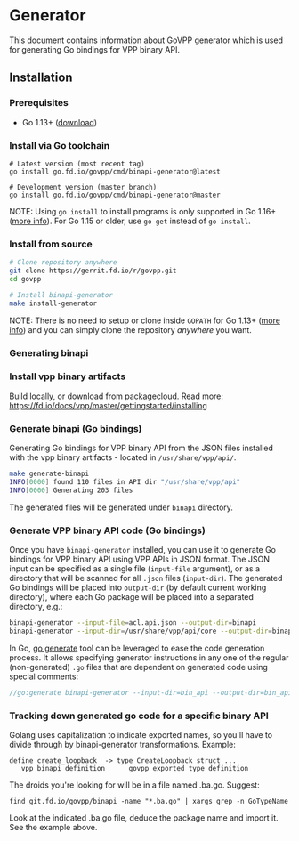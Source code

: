 # Generator

This document contains information about GoVPP generator which is used for generating Go bindings for VPP binary API.

## Installation

### Prerequisites

- Go 1.13+ ([download](https://golang.org/dl))

### Install via Go toolchain

```shell
# Latest version (most recent tag)
go install go.fd.io/govpp/cmd/binapi-generator@latest

# Development version (master branch)
go install go.fd.io/govpp/cmd/binapi-generator@master
```

NOTE: Using `go install` to install programs is only supported in Go 1.16+ ([more info](https://go.dev/doc/go1.16#go-command)). For Go 1.15 or older, use `go get` instead of `go install`.

### Install from source

```sh
# Clone repository anywhere
git clone https://gerrit.fd.io/r/govpp.git
cd govpp

# Install binapi-generator
make install-generator
```

NOTE: There is no need to setup or clone inside `GOPATH` for Go 1.13+ ([more info](https://go.dev/doc/go1.13#modules))
and you can simply clone the repository _anywhere_ you want.

### Generating binapi

### Install vpp binary artifacts

Build locally, or download from packagecloud. Read more: https://fd.io/docs/vpp/master/gettingstarted/installing

### Generate binapi (Go bindings)

Generating Go bindings for VPP binary API from the JSON files
installed with the vpp binary artifacts - located in `/usr/share/vpp/api/`.

```sh
make generate-binapi
INFO[0000] found 110 files in API dir "/usr/share/vpp/api"
INFO[0000] Generating 203 files
```

The generated files will be generated under `binapi` directory.

### Generate VPP binary API code (Go bindings)

Once you have `binapi-generator` installed, you can use it to generate Go bindings for VPP binary API
using VPP APIs in JSON format. The JSON input can be specified as a single file (`input-file` argument), or
as a directory that will be scanned for all `.json` files (`input-dir`). The generated Go bindings will
be placed into `output-dir` (by default current working directory), where each Go package will be placed into
a separated directory, e.g.:

```sh
binapi-generator --input-file=acl.api.json --output-dir=binapi
binapi-generator --input-dir=/usr/share/vpp/api/core --output-dir=binapi
```

In Go, [go generate](https://blog.golang.org/generate) tool can be leveraged to ease the code generation
process. It allows specifying generator instructions in any one of the regular (non-generated) `.go` files
that are dependent on generated code using special comments:

```go
//go:generate binapi-generator --input-dir=bin_api --output-dir=bin_api
```

### Tracking down generated go code for a specific binary API

Golang uses capitalization to indicate exported names, so you'll have
to divide through by binapi-generator transformations. Example:

```
define create_loopback  -> type CreateLoopback struct ...
   vpp binapi definition      govpp exported type definition
```
The droids you're looking for will be in a file named
<something>.ba.go.  Suggest:

```
find git.fd.io/govpp/binapi -name "*.ba.go" | xargs grep -n GoTypeName
```

Look at the indicated <something>.ba.go file, deduce the package name
and import it. See the example above.
